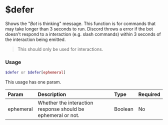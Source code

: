 # $defer
Shows the "_Bot_ is thinking" message. This function is for commands that may take longer than 3 seconds to run. Discord throws a error if the bot doesn't respond to a interaction (e.g. slash commands) within 3 seconds of the interaction being emitted.
> This should only be used for interactions.

### Usage
```php
$defer or $defer[ephemeral]
```
This usage has one param.

| Param  | Description | Type | Required  |
| :---- | :---- | :---- | :----
| ephemeral | Whether the interaction response should be ephemeral or not. | Boolean | No |